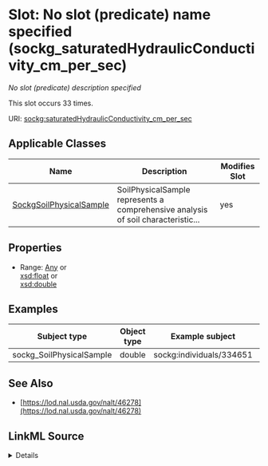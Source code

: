 

# Slot: No slot (predicate) name specified (sockg_saturatedHydraulicConductivity_cm_per_sec)


_No slot (predicate) description specified_






This slot occurs 33 times.


URI: [sockg:saturatedHydraulicConductivity_cm_per_sec](https://idir.uta.edu/sockg-ontology/docs/saturatedHydraulicConductivity_cm_per_sec)



<!-- no inheritance hierarchy -->





## Applicable Classes

| Name | Description | Modifies Slot |
| --- | --- | --- |
| [SockgSoilPhysicalSample](../classes/SockgSoilPhysicalSample.md) | SoilPhysicalSample represents a comprehensive analysis of soil characteristic... |  yes  |







## Properties

* Range: [Any](../classes/Any.md)&nbsp;or&nbsp;<br />[xsd:float](http://www.w3.org/2001/XMLSchema#float)&nbsp;or&nbsp;<br />[xsd:double](http://www.w3.org/2001/XMLSchema#double)






## Examples

| Subject type | Object type | Example subject | Example object | Occurrences |
| --- | --- | --- | --- | --- |
| sockg_SoilPhysicalSample | double | sockg:individuals/334651 | 0.00069444 | 33 |


## See Also

* [https://lod.nal.usda.gov/nalt/46278](https://lod.nal.usda.gov/nalt/46278)



## LinkML Source

<details>

```yaml
name: sockg_saturatedHydraulicConductivity_cm_per_sec
annotations:
  count:
    tag: count
    value: 33
description: No slot (predicate) description specified
title: No slot (predicate) name specified
examples:
- object:
    example_object: '0.00069444'
    example_object_type: double
    example_predicate: sockg:saturatedHydraulicConductivity_cm_per_sec
    example_subject: sockg:individuals/334651
    example_subject_type: sockg_SoilPhysicalSample
from_schema: soc-kg
see_also:
- https://lod.nal.usda.gov/nalt/46278
rank: 1000
domain: sockg_SoilPhysicalSample
slot_uri: sockg:saturatedHydraulicConductivity_cm_per_sec
alias: sockg_saturatedHydraulicConductivity_cm_per_sec
domain_of:
- sockg_SoilPhysicalSample
range: Any
any_of:
- range: float
- range: double

```
</details>